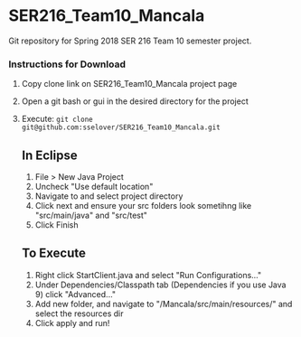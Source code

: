 # SER216_Team10_Mancala
Git repository for Spring 2018 SER 216 Team 10 semester project.

### Instructions for Download

1. Copy clone link on SER216_Team10_Mancala project page
2. Open a git bash or gui in the desired directory for the project
3. Execute: ```git clone git@github.com:sselover/SER216_Team10_Mancala.git```

   ## In Eclipse
   
   1. File > New Java Project
   2. Uncheck "Use default location"
   3. Navigate to and select project directory
   4. Click next and ensure your src folders look sometihng like "src/main/java" and "src/test"
   5. Click Finish
   
   ## To Execute
   
   1. Right click StartClient.java and select "Run Configurations..."
   2. Under Dependencies/Classpath tab (Dependencies if you use Java 9) click "Advanced..."
   3. Add new folder, and navigate to "/Mancala/src/main/resources/" and select the resources dir
   4. Click apply and run!
   
